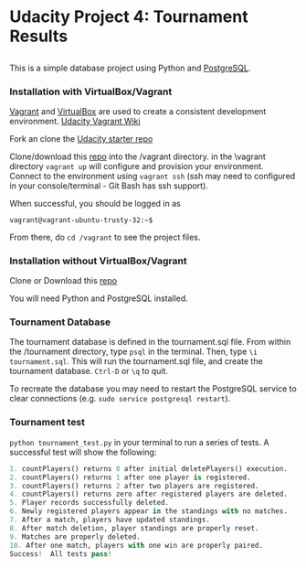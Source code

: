 # Udacity Project 4: Tournament Results

##
This is a simple database project using Python and [PostgreSQL](https://www.postgresql.org/download/).


### Installation with VirtualBox/Vagrant
[Vagrant](https://www.vagrantup.com/) and [VirtualBox](https://www.virtualbox.org/wiki/Downloads) are used to create a consistent development environment. [Udacity Vagrant Wiki](https://www.udacity.com/wiki/ud197/install-vagrant)

Fork an clone the [Udacity starter repo](https://github.com/udacity/fullstack-nanodegree-vm)

Clone/download this [repo](https://github.com/screamingjungle/Portfolio-FSWD-Project4-Tournament) into the /vagrant directory. in the \vagrant directory `vagrant up` will configure and provision your environment. Connect to the environment using `vagrant ssh` (ssh may need to configured in your console/terminal - Git Bash has ssh support).

When successful, you should be logged in as

`vagrant@vagrant-ubuntu-trusty-32:~$ `

From there, do `cd /vagrant` to see the project files.

### Installation without VirtualBox/Vagrant

Clone or Download this [repo](https://github.com/screamingjungle/Portfolio-FSWD-Project4-Tournament)

You will need Python and PostgreSQL installed.

### Tournament Database
The tournament database is defined in the tournament.sql file. From within the /tournament directory, type `psql` in the terminal. Then, type `\i tournament.sql`. This will run the tournament.sql file, and create the tournament database. `Ctrl-D` or `\q` to quit.

To recreate the database you may need to restart the PostgreSQL service to clear connections (e.g. `sudo service postgresql restart`).

### Tournament test
`python tournament_test.py` in your terminal to run a series of tests. A successful test will show the following:

```python
1. countPlayers() returns 0 after initial deletePlayers() execution.
2. countPlayers() returns 1 after one player is registered.
3. countPlayers() returns 2 after two players are registered.
4. countPlayers() returns zero after registered players are deleted.
5. Player records successfully deleted.
6. Newly registered players appear in the standings with no matches.
7. After a match, players have updated standings.
8. After match deletion, player standings are properly reset.
9. Matches are properly deleted.
10. After one match, players with one win are properly paired.
Success!  All tests pass!

```